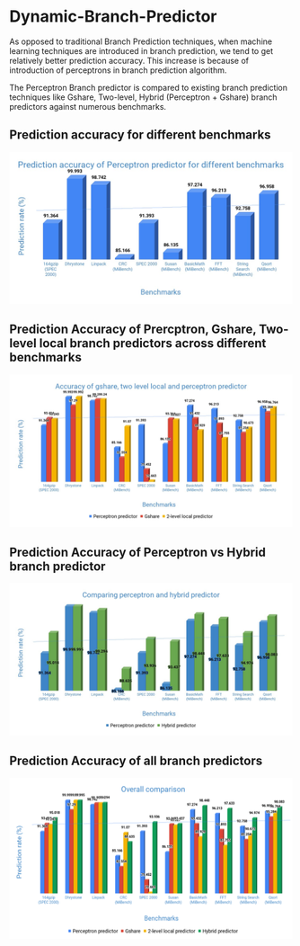 # Dynamic-Branch-Predictor
As opposed to traditional Branch Prediction techniques, when machine learning techniques are introduced in branch prediction, we tend to get relatively better prediction accuracy. This increase is because of introduction of perceptrons in branch prediction algorithm.

The Perceptron Branch predictor is compared to existing branch prediction techniques like Gshare, Two-level, Hybrid (Perceptron + Gshare) branch predictors against numerous benchmarks.

## Prediction accuracy for different benchmarks
![img1](images/Prediction%20Accuracy%20Perceptron.png)

## Prediction Accuracy of Prercptron, Gshare, Two-level local branch predictors across different benchmarks
![img2](images/Prediction%20Accuracy%20All%20Predictors.png)

## Prediction Accuracy of Perceptron vs Hybrid branch predictor
![img3](images/Different%20benchmarks.png)
  
## Prediction Accuracy of all branch predictors
![img3](images/Prediction_Accuracy_All_Predictors.PNG)
